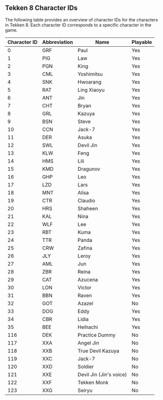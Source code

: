 ## Tekken 8 Character IDs

The following table provides an overview of character IDs for the characters in Tekken 8. Each character ID corresponds to a specific character in the game.

| Character ID | Abbreviation | Name                    | Playable |
|--------------|--------------|-------------------------|----------|
| 0            | GRF          | Paul                    | Yes      |
| 1            | PIG          | Law                     | Yes      |
| 2            | PGN          | King                    | Yes      |
| 3            | CML          | Yoshimitsu              | Yes      |
| 4            | SNK          | Hwoarang                | Yes      |
| 5            | RAT          | Ling Xiaoyu             | Yes      |
| 6            | ANT          | Jin                     | Yes      |
| 7            | CHT          | Bryan                   | Yes      |
| 8            | GRL          | Kazuya                  | Yes      |
| 9            | BSN          | Steve                   | Yes      |
| 10           | CCN          | Jack-7                  | Yes      |
| 11           | DER          | Asuka                   | Yes      |
| 12           | SWL          | Devil Jin               | Yes      |
| 13           | KLW          | Feng                    | Yes      |
| 14           | HMS          | Lili                    | Yes      |
| 15           | KMD          | Dragunov                | Yes      |
| 16           | GHP          | Leo                     | Yes      |
| 17           | LZD          | Lars                    | Yes      |
| 18           | MNT          | Alisa                   | Yes      |
| 19           | CTR          | Claudio                 | Yes      |
| 20           | HRS          | Shaheen                 | Yes      |
| 21           | KAL          | Nina                    | Yes      |
| 22           | WLF          | Lee                     | Yes      |
| 23           | RBT          | Kuma                    | Yes      |
| 24           | TTR          | Panda                   | Yes      |
| 25           | CRW          | Zafina                  | Yes      |
| 26           | JLY          | Leroy                   | Yes      |
| 27           | AML          | Jun                     | Yes      |
| 28           | ZBR          | Reina                   | Yes      |
| 29           | CAT          | Azucena                 | Yes      |
| 30           | LON          | Victor                  | Yes      |
| 31           | BBN          | Raven                   | Yes      |
| 32           | GOT          | Azazel                  | No       |
| 33           | DOG          | Eddy                    | Yes      |
| 34           | CBR          | Lidia                   | Yes      |
| 35           | BEE          | Heihachi                | Yes      |
| 116          | DEK          | Practice Dummy          | No       |
| 117          | XXA          | Angel Jin               | No       |
| 118          | XXB          | True Devil Kazuya       | No       |
| 119          | XXC          | Jack-7                  | No       |
| 120          | XXD          | Soldier                 | No       |
| 121          | XXE          | Devil Jin (Jin's voice) | No       |
| 122          | XXF          | Tekken Monk             | No       |
| 123          | XXG          | Seiryu                  | No       |
